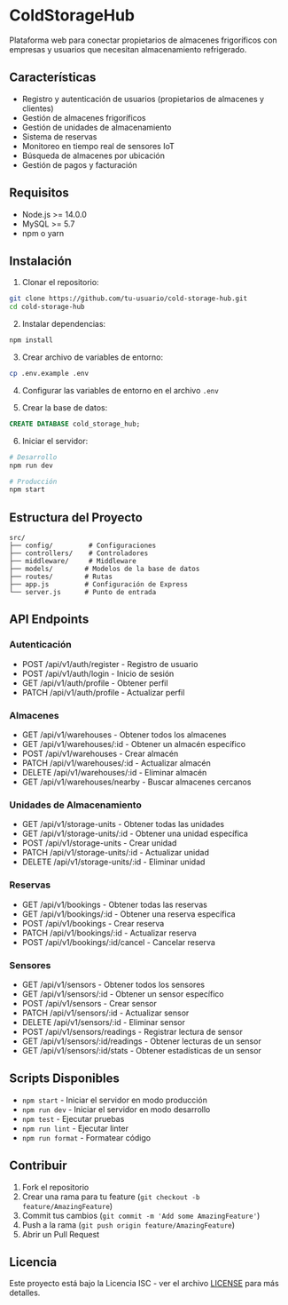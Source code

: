 # ColdStorageHub

Plataforma web para conectar propietarios de almacenes frigoríficos con empresas y usuarios que necesitan almacenamiento refrigerado.

## Características

- Registro y autenticación de usuarios (propietarios de almacenes y clientes)
- Gestión de almacenes frigoríficos
- Gestión de unidades de almacenamiento
- Sistema de reservas
- Monitoreo en tiempo real de sensores IoT
- Búsqueda de almacenes por ubicación
- Gestión de pagos y facturación

## Requisitos

- Node.js >= 14.0.0
- MySQL >= 5.7
- npm o yarn

## Instalación

1. Clonar el repositorio:
```bash
git clone https://github.com/tu-usuario/cold-storage-hub.git
cd cold-storage-hub
```

2. Instalar dependencias:
```bash
npm install
```

3. Crear archivo de variables de entorno:
```bash
cp .env.example .env
```

4. Configurar las variables de entorno en el archivo `.env`

5. Crear la base de datos:
```sql
CREATE DATABASE cold_storage_hub;
```

6. Iniciar el servidor:
```bash
# Desarrollo
npm run dev

# Producción
npm start
```

## Estructura del Proyecto

```
src/
├── config/         # Configuraciones
├── controllers/    # Controladores
├── middleware/     # Middleware
├── models/        # Modelos de la base de datos
├── routes/        # Rutas
├── app.js         # Configuración de Express
└── server.js      # Punto de entrada
```

## API Endpoints

### Autenticación
- POST /api/v1/auth/register - Registro de usuario
- POST /api/v1/auth/login - Inicio de sesión
- GET /api/v1/auth/profile - Obtener perfil
- PATCH /api/v1/auth/profile - Actualizar perfil

### Almacenes
- GET /api/v1/warehouses - Obtener todos los almacenes
- GET /api/v1/warehouses/:id - Obtener un almacén específico
- POST /api/v1/warehouses - Crear almacén
- PATCH /api/v1/warehouses/:id - Actualizar almacén
- DELETE /api/v1/warehouses/:id - Eliminar almacén
- GET /api/v1/warehouses/nearby - Buscar almacenes cercanos

### Unidades de Almacenamiento
- GET /api/v1/storage-units - Obtener todas las unidades
- GET /api/v1/storage-units/:id - Obtener una unidad específica
- POST /api/v1/storage-units - Crear unidad
- PATCH /api/v1/storage-units/:id - Actualizar unidad
- DELETE /api/v1/storage-units/:id - Eliminar unidad

### Reservas
- GET /api/v1/bookings - Obtener todas las reservas
- GET /api/v1/bookings/:id - Obtener una reserva específica
- POST /api/v1/bookings - Crear reserva
- PATCH /api/v1/bookings/:id - Actualizar reserva
- POST /api/v1/bookings/:id/cancel - Cancelar reserva

### Sensores
- GET /api/v1/sensors - Obtener todos los sensores
- GET /api/v1/sensors/:id - Obtener un sensor específico
- POST /api/v1/sensors - Crear sensor
- PATCH /api/v1/sensors/:id - Actualizar sensor
- DELETE /api/v1/sensors/:id - Eliminar sensor
- POST /api/v1/sensors/readings - Registrar lectura de sensor
- GET /api/v1/sensors/:id/readings - Obtener lecturas de un sensor
- GET /api/v1/sensors/:id/stats - Obtener estadísticas de un sensor

## Scripts Disponibles

- `npm start` - Iniciar el servidor en modo producción
- `npm run dev` - Iniciar el servidor en modo desarrollo
- `npm test` - Ejecutar pruebas
- `npm run lint` - Ejecutar linter
- `npm run format` - Formatear código

## Contribuir

1. Fork el repositorio
2. Crear una rama para tu feature (`git checkout -b feature/AmazingFeature`)
3. Commit tus cambios (`git commit -m 'Add some AmazingFeature'`)
4. Push a la rama (`git push origin feature/AmazingFeature`)
5. Abrir un Pull Request

## Licencia

Este proyecto está bajo la Licencia ISC - ver el archivo [LICENSE](LICENSE) para más detalles. 